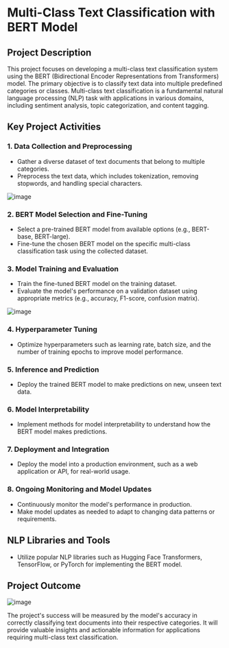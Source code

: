 # Multi-Class Text Classification with BERT Model

## Project Description

This project focuses on developing a multi-class text classification system using the BERT (Bidirectional Encoder Representations from Transformers) model. The primary objective is to classify text data into multiple predefined categories or classes. Multi-class text classification is a fundamental natural language processing (NLP) task with applications in various domains, including sentiment analysis, topic categorization, and content tagging.

## Key Project Activities

### 1. Data Collection and Preprocessing
- Gather a diverse dataset of text documents that belong to multiple categories.
- Preprocess the text data, which includes tokenization, removing stopwords, and handling special characters.

![image](https://github.com/96harsh52/Multi-Class-Text-Classification-with-BERT-Model/assets/36518896/0bab1c72-b8f4-4db5-8126-791388c4664e)


### 2. BERT Model Selection and Fine-Tuning
- Select a pre-trained BERT model from available options (e.g., BERT-base, BERT-large).
- Fine-tune the chosen BERT model on the specific multi-class classification task using the collected dataset.

### 3. Model Training and Evaluation
- Train the fine-tuned BERT model on the training dataset.
- Evaluate the model's performance on a validation dataset using appropriate metrics (e.g., accuracy, F1-score, confusion matrix).

![image](https://github.com/96harsh52/Multi-Class-Text-Classification-with-BERT-Model/assets/36518896/7804753b-b19d-474a-ab9a-352a8ddbf17c)

### 4. Hyperparameter Tuning
- Optimize hyperparameters such as learning rate, batch size, and the number of training epochs to improve model performance.

### 5. Inference and Prediction
- Deploy the trained BERT model to make predictions on new, unseen text data.

### 6. Model Interpretability
- Implement methods for model interpretability to understand how the BERT model makes predictions.

### 7. Deployment and Integration
- Deploy the model into a production environment, such as a web application or API, for real-world usage.

### 8. Ongoing Monitoring and Model Updates
- Continuously monitor the model's performance in production.
- Make model updates as needed to adapt to changing data patterns or requirements.

## NLP Libraries and Tools

- Utilize popular NLP libraries such as Hugging Face Transformers, TensorFlow, or PyTorch for implementing the BERT model.

## Project Outcome

![image](https://github.com/96harsh52/Multi-Class-Text-Classification-with-BERT-Model/assets/36518896/be6cc2af-d4cc-4c75-97b7-6e1d921283e5)


The project's success will be measured by the model's accuracy in correctly classifying text documents into their respective categories. It will provide valuable insights and actionable information for applications requiring multi-class text classification.
